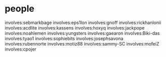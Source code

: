 
# people

involves:sebmarkbage
involves:eps1lon
involves:gnoff
involves:rickhanlonii
involves:acdlite
involves:kassens
involves:hoxyq
involves:jackpope
involves:noahlemen
involves:yungsters
involves:gaearon
involves:Biki-das
involves:tyao1
involves:sophiebits
involves:josephsavona
involves:rubennorte
involves:motiz88
involves:sammy-SC
involves:mofeiZ
involves:cpojer
